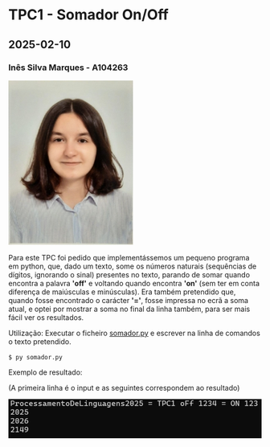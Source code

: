 # TPC1 - Somador On/Off
## 2025-02-10
### Inês Silva Marques - A104263
![A minha foto](..\foto.jpg)

Para este TPC foi pedido que implementássemos um pequeno programa em python, que, dado um texto, some os números naturais (sequências de dígitos, ignorando o sinal) presentes no texto, parando de somar quando encontra a palavra **'off'** e voltando quando encontra **'on'** (sem ter em conta diferença de maiúsculas e minúsculas).
Era também pretendido que, quando fosse encontrado o carácter **'='**, fosse impressa no ecrã a soma atual, e optei por mostrar a soma no final da linha também, para ser mais fácil ver os resultados.

Utilização:
Executar o ficheiro [somador.py](somador.py) e escrever na linha de comandos o texto pretendido.
```
$ py somador.py
```

Exemplo de resultado:

(A primeira linha é o input e as seguintes correspondem ao resultado)

![Exemplo](exemplo.png)